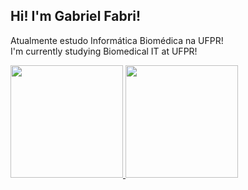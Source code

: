 ## Hi! I'm Gabriel Fabri!
Atualmente estudo Informática Biomédica na UFPR!  
I'm currently studying Biomedical IT at UFPR!

<div  style="display: flex; align-items: center; justify-content: space-between;">
  <a href="https://github.com/GAFS-GAFS">
    <img height="180em" src="https://github-readme-stats.vercel.app/api?username=GAFS-GAFS&show_icons=true&theme=radical&include_all_commits=true&count_private=true"/>
    <img height="180em" src="https://github-readme-stats.vercel.app/api/top-langs/?username=GAFS-GAFS&layout=compact&langs_count=7&theme=radical"/>
  </a>
</div>
